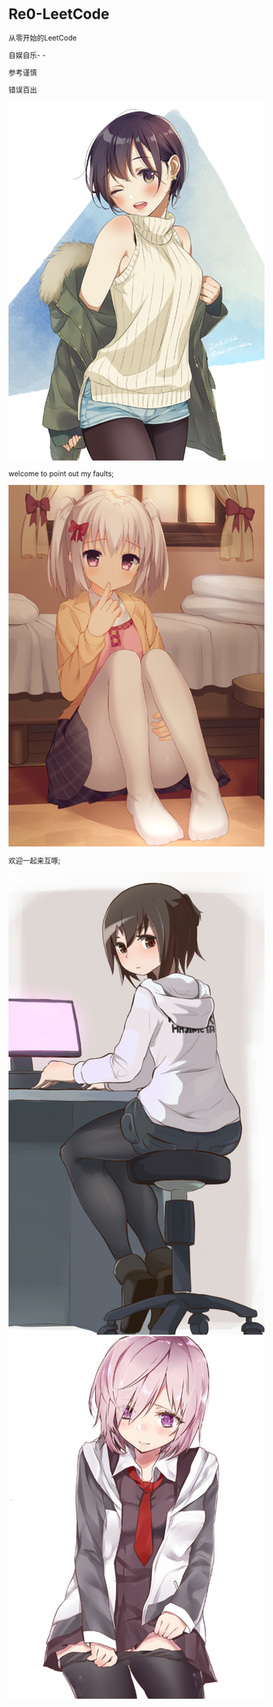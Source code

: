 # Re0-LeetCode
从零开始的LeetCode

自娱自乐- -

参考谨慎

错误百出

![正事配图](https://github.com/NoMoreThanAWord/Re0-LeetCode/raw/master/img/3.png)

welcome to point out my faults;

![正事配图](https://github.com/NoMoreThanAWord/Re0-LeetCode/raw/master/img/5.png)

欢迎一起来互啄;

![正事配图](https://github.com/NoMoreThanAWord/Re0-LeetCode/raw/master/img/1.jpg)
![正事配图](https://github.com/NoMoreThanAWord/Re0-LeetCode/raw/master/img/4.png)
